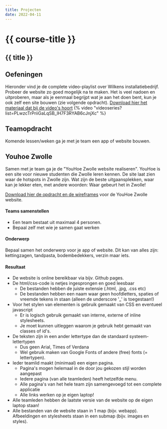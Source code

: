 ```yaml
---
title: Projecten
date: 2022-04-11
---
```


# {{ course-title }}

## {{ title }}

## Oefeningen
Hieronder vind je de complete video-playlist over Wilkens installatiebedrijf. Probeer de website zo goed mogelijk na te maken. Het is veel nadoen en uitproberen, maar als je eenmaal begrijpt wat je aan het doen bent, kun je ook zelf een site bouwen (zie volgende opdracht).
[Download hier het materiaal dat bij de video's hoort](https://static.edutorial.nl/html/wilkens-materiaal.zip)
{% video "videoseries?list=PLwzcTrPriiGaLqSB_lH7F3RYAB6cJnjXc" %}

## Teamopdracht
Komende lessen/weken ga je met je team een app of website bouwen. 

## Youhoe Zwolle
Samen met je team ga je de "YouHoe Zwolle website realiseren". YouHoe is een site voor nieuwe studenten die Zwolle leren kennen. De site laat zien waar de hotspots in Zwolle zijn. Wat zijn de beste uitgaansplekken, waar kan je lekker eten, met andere woorden: Waar gebeurt het in Zwolle!

[Download hier de opdracht en de wireframes](https://static.edutorial.nl/css/youhoe_zwolle/youhoe_zwolle.zip) voor de YouHoe Zwolle website.

#### Teams samenstellen
* Een team bestaat uit maximaal 4 personen.
* Bepaal zelf met wie je samen gaat werken

#### Onderwerp
Bepaal samen het onderwerp voor je app of website. Dit kan van alles zijn: kettingzagen, tandpasta, bodembedekkers, verzin maar iets.

#### Resultaat
* De website is online bereikbaar via bijv. Github pages.
* De html/css-code is netjes ingesprongen en goed leesbaar
    * De bestanden hebben de juiste extensie (.html, .jpg, .css etc)
    * De bestanden hebben een naam waar geen hoofdletters, spaties of vreemde tekens in staan (alleen de underscore '_' is toegestaan!)
* Voor het stylen van elementen is gebruik gemaakt van CSS en eventueel javascript
    * Er is logisch gebruik gemaakt van interne, externe of inline stylesheets.
    * Je moet kunnen uitleggen waarom je gebruik hebt gemaakt van classes of id's.
* De teksten zijn in een ander lettertype dan de standaard systeem-lettertypen
    * Dus geen Arial, Times of Verdana
    * Wel gebruik maken van Google Fonts of andere (free) fonts (= lettertypen).
* Ieder teamlid maakt (minimaal) een eigen pagina.
    * Pagina's mogen helemaal in de door jou gekozen stijl worden aangepast
    * Iedere pagina (van alle teamleden) heeft hetzelfde menu.
    * Alle pagina's van het hele team zijn samengevoegd tot een complete applicatie
    * Alle links werken op je eigen laptop!
* Alle teamleden hebben de laatste versie van de website op de eigen laptop staan!
* Alle bestanden van de website staan in 1 map (bijv. webapp). Afbeeldingen en stylesheets staan in een submap (bijv. images en styles).

